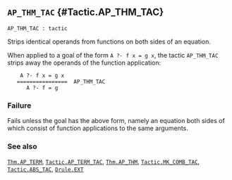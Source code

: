 ## `AP_THM_TAC` {#Tactic.AP_THM_TAC}


```
AP_THM_TAC : tactic
```



Strips identical operands from functions on both sides of an equation.


When applied to a goal of the form `A ?- f x = g x`, the tactic `AP_THM_TAC`
strips away the operands of the function application:
    
        A ?- f x = g x
       ================  AP_THM_TAC
          A ?- f = g
    



### Failure

Fails unless the goal has the above form, namely an equation both sides of
which consist of function applications to the same arguments.

### See also

[`Thm.AP_TERM`](#Thm.AP_TERM), [`Tactic.AP_TERM_TAC`](#Tactic.AP_TERM_TAC), [`Thm.AP_THM`](#Thm.AP_THM), [`Tactic.MK_COMB_TAC`](#Tactic.MK_COMB_TAC), [`Tactic.ABS_TAC`](#Tactic.ABS_TAC), [`Drule.EXT`](#Drule.EXT)

